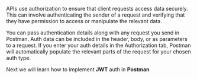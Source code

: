 APIs use authorization to ensure that client requests access data securely. This can involve authenticating the sender of a request and verifying that they have permission to access or manipulate the relevant data.

You can pass authentication details along with any request you send in Postman. Auth data can be included in the header, body, or as parameters to a request. If you enter your auth details in the Authorization tab, Postman will automatically populate the relevant parts of the request for your chosen auth type.

Next we will learn how to implement **JWT** auth in **Postman**
